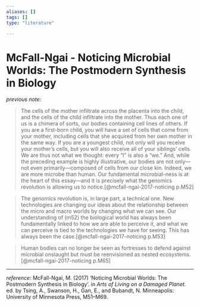```yaml
---
aliases: []
tags: []
type: "literature"

---
```


# McFall-Ngai - Noticing Microbial Worlds: The Postmodern Synthesis in Biology

_previous note:_

> The cells of the mother infiltrate across the placenta into the child, and the cells of the child infiltrate into the mother. Thus each one of us is a chimera of sorts, our bodies containing cell lines of others. If you are a first-born child, you will have a set of cells that come from your mother, including cells that she acquired from her own mother in the same way. If you are a youngest child, not only will you receive your mother’s cells, but you will also receive all of your siblings’ cells. We are thus not what we thought: every “I” is also a “we.” And, while the preceding example is highly illustrative, our bodies are not only—not even primarily—composed of cells from our close kin. Indeed, we are more microbe than human. Our fundamental microbial-ness is at the heart of this essay—and it is precisely what the genomics revolution is allowing us to notice.[@mcfall-ngai-2017-noticing p.M52]

> The genomics revolution is, in large part, a technical one. New technologies are changing our ideas about the relationship between the micro and macro worlds by changing what we can see. Our understanding of (m52) the biological world has always been fundamentally linked to how we are able to perceive it, and what we can perceive is tied to the technologies we have for seeing. This has always been the case.[@mcfall-ngai-2017-noticing p.M53]

> Human bodies can no longer be seen as fortresses to defend against microbial onslaught but must be reenvisioned as nested ecosystems.[@mcfall-ngai-2017-noticing p.M65]


---

_reference:_ McFall-Ngai, M. (2017) ‘Noticing Microbial Worlds: The Postmodern Synthesis in Biology’. in _Arts of Living on a Damaged Planet_. ed. by Tsing, A., Swanson, H., Gan, E., and Bubandt, N. Minneapolis: University of Minnesota Press, M51–M69.